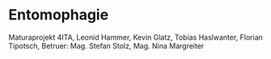 # Entomophagie
Maturaprojekt 4ITA, Leonid Hammer, Kevin Glatz, Tobias Haslwanter, Florian Tipotsch, Betruer: Mag. Stefan Stolz, Mag. Nina Margreiter
